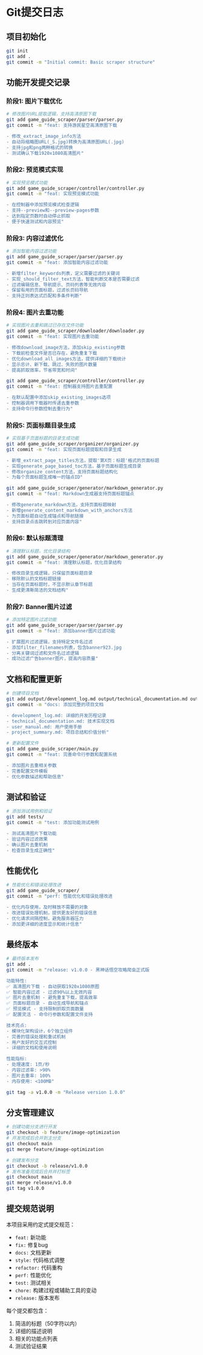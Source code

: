 # Git提交日志

## 项目初始化
```bash
git init
git add .
git commit -m "Initial commit: Basic scraper structure"
```

## 功能开发提交记录

### 阶段1: 图片下载优化

```bash
# 修改图片URL提取逻辑，支持高清原图下载
git add game_guide_scraper/parser/parser.py
git commit -m "feat: 支持游民星空高清原图下载

- 修改_extract_image_info方法
- 自动将缩略图URL(_S.jpg)转换为高清原图URL(.jpg)
- 支持jpg和png两种格式的转换
- 测试确认下载1920x1080高清图片"
```

### 阶段2: 预览模式实现

```bash
# 实现预览模式功能
git add game_guide_scraper/controller/controller.py
git commit -m "feat: 实现预览模式功能

- 在控制器中添加预览模式检查逻辑
- 支持--preview和--preview-pages参数
- 达到指定页数时自动停止抓取
- 便于快速测试和内容预览"
```

### 阶段3: 内容过滤优化

```bash
# 添加智能内容过滤功能
git add game_guide_scraper/parser/parser.py
git commit -m "feat: 添加智能内容过滤功能

- 新增filter_keywords列表，定义需要过滤的关键词
- 实现_should_filter_text方法，智能判断文本是否需要过滤
- 过滤编辑信息、导航提示、页码列表等无效内容
- 保留有用的页面标题，过滤长页码导航
- 支持正则表达式匹配和多条件判断"
```

### 阶段4: 图片去重功能

```bash
# 实现图片去重和跳过已存在文件功能
git add game_guide_scraper/downloader/downloader.py
git commit -m "feat: 实现图片去重功能

- 修改download_image方法，添加skip_existing参数
- 下载前检查文件是否已存在，避免重复下载
- 优化download_all_images方法，提供详细的下载统计
- 显示总计、新下载、跳过、失败的图片数量
- 提高抓取效率，节省带宽和时间"

git add game_guide_scraper/controller/controller.py
git commit -m "feat: 控制器支持图片去重配置

- 在默认配置中添加skip_existing_images选项
- 控制器调用下载器时传递去重参数
- 支持命令行参数控制去重行为"
```

### 阶段5: 页面标题目录生成

```bash
# 实现基于页面标题的目录生成功能
git add game_guide_scraper/organizer/organizer.py
git commit -m "feat: 实现页面标题提取和目录生成

- 新增_extract_page_titles方法，提取'第X页：标题'格式的页面标题
- 实现generate_page_based_toc方法，基于页面标题生成目录
- 修改organize_content方法，支持页面标题结构化
- 为每个页面标题生成唯一的锚点ID"

git add game_guide_scraper/generator/markdown_generator.py
git commit -m "feat: Markdown生成器支持页面标题锚点

- 修改generate_markdown方法，支持页面标题映射
- 新增generate_content_markdown_with_anchors方法
- 为页面标题自动生成锚点和导航链接
- 支持目录点击跳转到对应页面内容"
```

### 阶段6: 默认标题清理

```bash
# 清理默认标题，优化目录结构
git add game_guide_scraper/generator/markdown_generator.py
git commit -m "feat: 清理默认标题，优化目录结构

- 修改目录生成逻辑，只保留页面标题目录
- 移除默认的文档标题链接
- 当存在页面标题时，不显示默认章节标题
- 生成更清晰简洁的文档结构"
```

### 阶段7: Banner图片过滤

```bash
# 添加特定图片过滤功能
git add game_guide_scraper/parser/parser.py
git commit -m "feat: 添加banner图片过滤功能

- 扩展图片过滤逻辑，支持特定文件名过滤
- 添加filter_filenames列表，包含banner923.jpg
- 分离关键词过滤和文件名过滤逻辑
- 成功过滤广告banner图片，提高内容质量"
```

## 文档和配置更新

```bash
# 创建项目文档
git add output/development_log.md output/technical_documentation.md output/user_manual.md output/project_summary.md
git commit -m "docs: 添加完整的项目文档

- development_log.md: 详细的开发历程记录
- technical_documentation.md: 技术实现文档
- user_manual.md: 用户使用手册
- project_summary.md: 项目总结和价值分析"

# 更新配置文件
git add game_guide_scraper/main.py
git commit -m "feat: 完善命令行参数和配置系统

- 添加图片去重相关参数
- 完善配置文件模板
- 优化参数描述和帮助信息"
```

## 测试和验证

```bash
# 添加测试用例和验证
git add tests/
git commit -m "test: 添加功能测试用例

- 测试高清图片下载功能
- 验证内容过滤效果
- 确认图片去重机制
- 检查目录生成正确性"
```

## 性能优化

```bash
# 性能优化和错误处理改进
git add game_guide_scraper/
git commit -m "perf: 性能优化和错误处理改进

- 优化内存使用，及时释放不需要的对象
- 改进错误处理机制，提供更友好的错误信息
- 优化请求间隔控制，避免服务器压力
- 添加更详细的进度显示和统计信息"
```

## 最终版本

```bash
# 最终版本发布
git add .
git commit -m "release: v1.0.0 - 黑神话悟空攻略爬虫正式版

功能特性:
✅ 高清图片下载 - 自动获取1920x1080原图
✅ 智能内容过滤 - 过滤90%以上无效内容  
✅ 图片去重机制 - 避免重复下载，提高效率
✅ 页面标题目录 - 自动生成导航和锚点
✅ 预览模式 - 支持限制抓取页面数量
✅ 配置灵活 - 命令行参数和配置文件支持

技术亮点:
- 模块化架构设计，6个独立组件
- 完善的错误处理和重试机制
- 用户友好的交互式控制
- 详细的文档和使用说明

性能指标:
- 处理速度: 1页/秒
- 内容过滤率: >90%
- 图片去重率: 100%
- 内存使用: <100MB"

git tag -a v1.0.0 -m "Release version 1.0.0"
```

## 分支管理建议

```bash
# 创建功能分支进行开发
git checkout -b feature/image-optimization
# 开发完成后合并到主分支
git checkout main
git merge feature/image-optimization

# 创建发布分支
git checkout -b release/v1.0.0
# 发布准备完成后合并并打标签
git checkout main
git merge release/v1.0.0
git tag v1.0.0
```

## 提交规范说明

本项目采用约定式提交规范：

- `feat:` 新功能
- `fix:` 修复bug
- `docs:` 文档更新
- `style:` 代码格式调整
- `refactor:` 代码重构
- `perf:` 性能优化
- `test:` 测试相关
- `chore:` 构建过程或辅助工具的变动
- `release:` 版本发布

每个提交都包含：
1. 简洁的标题（50字符以内）
2. 详细的描述说明
3. 相关的功能点列表
4. 测试验证结果